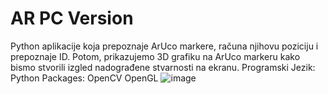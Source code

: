 # AR PC Version
Python aplikacije koja prepoznaje ArUco markere, računa njihovu poziciju i prepoznaje ID. Potom, prikazujemo 3D grafiku na ArUco markeru kako bismo stvorili izgled nadograđene stvarnosti na ekranu.
Programski Jezik: Python
Packages: OpenCV OpenGL
![image](https://github.com/andrijak23/AR-PC-Version/assets/116196759/b78dcde0-2dfc-4ae8-ac8a-ab11a36adb22)


